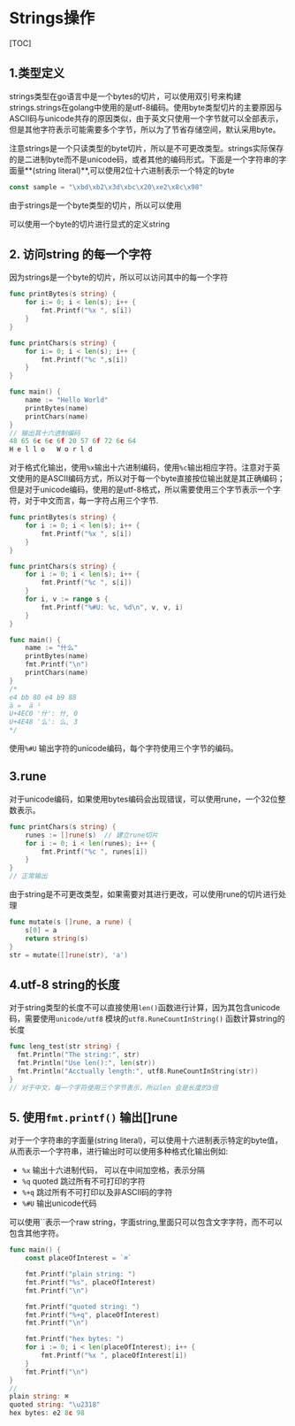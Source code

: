 # Strings操作

[TOC]

## 1.类型定义

strings类型在go语言中是一个bytes的切片，可以使用双引号来构建strings.strings在golang中使用的是utf-8编码。使用byte类型切片的主要原因与ASCII码与unicode共存的原因类似，由于英文只使用一个字节就可以全部表示，但是其他字符表示可能需要多个字节，所以为了节省存储空间，默认采用byte。

注意strings是一个只读类型的byte切片，所以是不可更改类型。strings实际保存的是二进制byte而不是unicode码，或者其他的编码形式。下面是一个字符串的字面量**(string literal)**,可以使用2位十六进制表示一个特定的byte

```go
const sample = "\xbd\xb2\x3d\xbc\x20\xe2\x8c\x98"
```



由于strings是一个byte类型的切片，所以可以使用

可以使用一个byte的切片进行显式的定义string

## 2. 访问string 的每一个字符

因为strings是一个byte的切片，所以可以访问其中的每一个字符

```go
func printBytes(s string) {  
    for i:= 0; i < len(s); i++ {
        fmt.Printf("%x ", s[i])
    }
}

func printChars(s string) {  
    for i:= 0; i < len(s); i++ {
        fmt.Printf("%c ",s[i])
    }
}

func main() {  
    name := "Hello World"
    printBytes(name)
    printChars(name)
}
// 输出其十六进制编码
48 65 6c 6c 6f 20 57 6f 72 6c 64  
H e l l o   W o r l d  
```

对于格式化输出，使用`%x`输出十六进制编码，使用`%c`输出相应字符。注意对于英文使用的是ASCII编码方式，所以对于每一个byte直接按位输出就是其正确编码；但是对于unicode编码，使用的是utf-8格式，所以需要使用三个字节表示一个字符，对于中文而言，每一字符占用三个字节.

```go
func printBytes(s string) {
	for i := 0; i < len(s); i++ {
		fmt.Printf("%x ", s[i])
	}
}

func printChars(s string) {
	for i := 0; i < len(s); i++ {
		fmt.Printf("%c ", s[i])
	}
	for i, v := range s {
		fmt.Printf("%#U: %c, %d\n", v, v, i)
	}
}

func main() {
	name := "什么"
	printBytes(name)
	fmt.Printf("\n")
	printChars(name)
}
/*
e4 bb 80 e4 b9 88 
ä »  ä ¹  
U+4EC0 '什': 什, 0
U+4E48 '么': 么, 3
*/
```

使用`%#U` 输出字符的unicode编码，每个字符使用三个字节的编码。

## 3.rune

对于unicode编码，如果使用bytes编码会出现错误，可以使用rune，一个32位整数表示。

```go
func printChars(s string) {
    runes := []rune(s)  // 建立rune切片
    for i := 0; i < len(runes); i++ {
        fmt.Printf("%c ", runes[i])
    }
}
// 正常输出
```

由于string是不可更改类型，如果需要对其进行更改，可以使用rune的切片进行处理

```go
func mutate(s []rune, a rune) {
    s[0] = a
    return string(s)
}
str = mutate([]rune(str), 'a')
```

## 4.utf-8 string的长度

对于string类型的长度不可以直接使用`len()`函数进行计算，因为其包含unicode码，需要使用`unicode/utf8` 模块的`utf8.RuneCountInString()` 函数计算string的长度

```go
func leng_test(str string) {
  fmt.Println("The string:", str)
  fmt.Println("Use len():", len(str))
  fmt.Println("Acctually length:", utf8.RuneCountInString(str))
}
// 对于中文，每一个字符使用三个字节表示，所以len 会是长度的3倍
```

## 5. 使用`fmt.printf()` 输出[]rune

对于一个字符串的字面量(string literal)，可以使用十六进制表示特定的byte值，从而表示一个字符串，进行输出时可以使用多种格式化输出例如:

+ `%x` 输出十六进制代码， 可以在中间加空格，表示分隔
+ `%q` quoted 跳过所有不可打印的字符
+ `%+q` 跳过所有不可打印以及非ASCII码的字符
+ `%#U` 输出unicode代码

可以使用``表示一个raw string，字面string,里面只可以包含文字字符，而不可以包含其他字符。

```go
func main() {
    const placeOfInterest = `⌘`

    fmt.Printf("plain string: ")
    fmt.Printf("%s", placeOfInterest)
    fmt.Printf("\n")

    fmt.Printf("quoted string: ")
    fmt.Printf("%+q", placeOfInterest)
    fmt.Printf("\n")

    fmt.Printf("hex bytes: ")
    for i := 0; i < len(placeOfInterest); i++ {
        fmt.Printf("%x ", placeOfInterest[i])
    }
    fmt.Printf("\n")
}
//
plain string: ⌘
quoted string: "\u2318"
hex bytes: e2 8c 98 

```

   